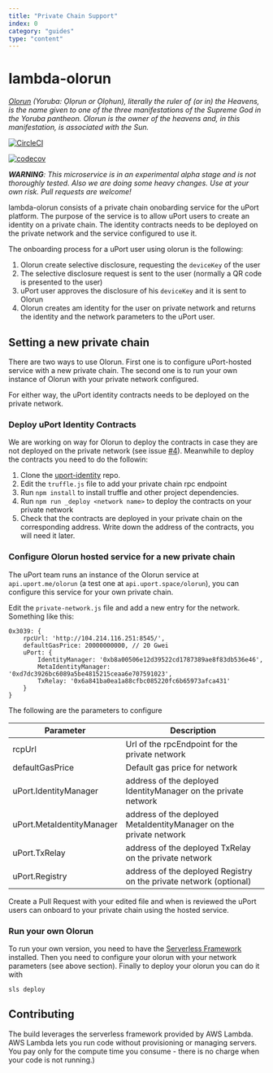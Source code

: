 ```yaml
---
title: "Private Chain Support"
index: 0
category: "guides"
type: "content"
---
```


# lambda-olorun

_[Olorun](https://en.wikipedia.org/wiki/Olorun) (Yoruba: Ọlọrun or Ọlọhun), literally the ruler of (or in) the Heavens, is the name given to one of the three manifestations of the Supreme God in the Yoruba pantheon. Olorun is the owner of the heavens and, in this manifestation, is associated with the Sun._

[![CircleCI](https://circleci.com/gh/uport-project/lambda-olorun.svg?style=svg)](https://circleci.com/gh/uport-project/lambda-olorun)

[![codecov](https://codecov.io/gh/uport-project/lambda-olorun/branch/master/graph/badge.svg)](https://codecov.io/gh/uport-project/lambda-olorun)

_**WARNING**: This microservice is in an experimental alpha stage and is not thoroughly tested. Also we are doing some heavy changes. Use at your own risk. Pull requests are welcome!_


lambda-olorun consists of a private chain onobarding service for the uPort platform. The purpose of the service is to allow uPort users to create an identity on a private chain. The identity contracts needs to be deployed on the private network and the service configured to use it. 

The onboarding process for a uPort user using olorun is the following:
1. Olorun create selective disclosure, requesting the `deviceKey` of the user
2. The selective disclosure request is sent to the user (normally a QR code is presented to the user)
3. uPort user approves the disclosure of his `deviceKey` and it is sent to Olorun
4. Olorun creates am identity for the user on private network and returns the identity and the network parameters to the uPort user.

## Setting a new private chain

There are two ways to use Olorun. First one is to configure uPort-hosted service with a new private chain. The second one is to run your own instance of Olorun with your private network configured.

For either way, the uPort identity contracts needs to be deployed on the private network.

### Deploy uPort Identity Contracts

We are working on way for Olorun to deploy the contracts in case they are not deployed on the private network (see issue [#4](https://github.com/uport-project/lambda-olorun/issues/4)). Meanwhile to deploy the contracts you need to do the followin:

1. Clone the [uport-identity](https://github.com/uport-project/uport-identity) repo.
2. Edit the `truffle.js` file to add your private chain rpc endpoint
3. Run `npm install` to install truffle and other project dependencies.
4. Run `npm run _deploy <network name>` to deploy the contracts on your private network
5. Check that the contracts are deployed in your private chain on the corresponding address. Write down the address of the contracts, you will need it later.

### Configure Olorun hosted service for a new private chain

The uPort team runs an instance of the Olorun service at `api.uport.me/olorun` (a test one at `api.uport.space/olorun`), you can configure this service for your own private chain. 

Edit the `private-network.js` file and add a new entry for the network. Something like this:

```
0x3039: {
    rpcUrl: 'http://104.214.116.251:8545/',
    defaultGasPrice: 20000000000, // 20 Gwei
    uPort: {
        IdentityManager: '0xb8a00506e12d39522cd1787389ae8f83db536e46',
        MetaIdentityManager: '0xd7dc3926bc6089a5be4815215ceaa6e707591023',
        TxRelay: '0x6a841ba0ea1a88cfbc085220fc6b65973afca431'
    }
}

```

The following are the parameters to configure

| Parameter                   | Description                                                         | 
| --------------------------- | ------------------------------------------------------------------- | 
| rcpUrl                      | Url of the rpcEndpoint for the private network                      | 
| defaultGasPrice             | Default gas price for network                                       |
| uPort.IdentityManager       | address of the deployed IdentityManager on the private network      |
| uPort.MetaIdentityManager   | address of the deployed MetaIdentityManager on the private network  |
| uPort.TxRelay               | address of the deployed TxRelay on the private network              |
| uPort.Registry              | address of the deployed Registry on the private network (optional)  |


Create a Pull Request with your edited file and when is reviewed the uPort users can onboard to your private chain using the hosted service.

### Run your own Olorun
To run your own version, you need to have the [Serverless Framework](https://serverless.com/) installed.
Then you need to configure your olorun with your network parameters (see above section). Finally to deploy your olorun you can do it with

```
sls deploy
```

## Contributing

The build leverages the serverless framework provided by AWS Lambda. AWS Lambda lets you run code without provisioning or managing servers. You pay only for the compute time you consume - there is no charge when your code is not running.)



